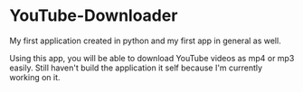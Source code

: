 # YouTube-Downloader
My first application created in python and my first app in general as well.

Using this app, you will be able to download YouTube videos as mp4 or mp3 easily.
Still haven't build the application it self because I'm currently working on it.

